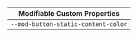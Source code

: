 | Modifiable Custom Properties        |
| ----------------------------------- |
| `--mod-button-static-content-color` |
